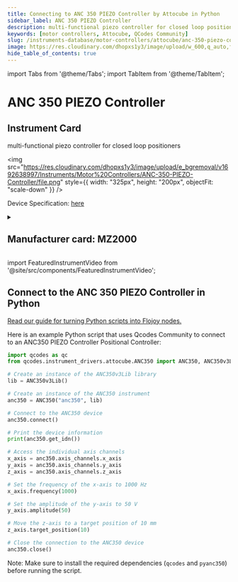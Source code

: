 ```yaml
---
title: Connecting to ANC 350 PIEZO Controller by Attocube in Python
sidebar_label: ANC 350 PIEZO Controller
description: multi-functional piezo controller for closed loop positioners
keywords: [motor controllers, Attocube, QCodes Community]
slug: /instruments-database/motor-controllers/attocube/anc-350-piezo-controller
image: https://res.cloudinary.com/dhopxs1y3/image/upload/w_600,q_auto,f_auto/e_bgremoval/v1692638997/Instruments/Motor%20Controllers/ANC-350-PIEZO-Controller/file.jpg
hide_table_of_contents: true
---
```


import Tabs from '@theme/Tabs';
import TabItem from '@theme/TabItem';

# ANC 350 PIEZO Controller

## Instrument Card

<div className="flex">

<div>

multi-functional piezo controller for closed loop positioners

</div>

<img src="https://res.cloudinary.com/dhopxs1y3/image/upload/e_bgremoval/v1692638997/Instruments/Motor%20Controllers/ANC-350-PIEZO-Controller/file.png" style={{ width: "325px", height: "200px", objectFit: "scale-down" }} />

</div>

<div className="flex text-center">

<p>Device Specification: <a target="\_blank" href="https://www.attocube.com/downloads/anc350-piezo-motion-und-readout-controller.pdf">here</a></p>

</div>

<details style={{ marginTop: "15px"}}>
<summary><h2>Manufacturer card: MZ2000</h2></summary>

<img src="https://res.cloudinary.com/dhopxs1y3/image/upload/v1692806147/Instruments/Vendor%20Logos/Attocube.png" style={{ width: "100%", height: "170px",objectFit: "scale-down" }} />

**Attocube** is a leading pioneer for nanotechnology solutions in precision motion and nanopositioning applications, cryogenic microscopy,.

<ul>
  <li>Headquarters: Germany</li>
  <li>Yearly Revenue (millions, USD): 14.0</li>
  <li>Vendor Website: <a href="https://www.attocube.com/en">here</a></li>
</ul>
</details>

import FeaturedInstrumentVideo from '@site/src/components/FeaturedInstrumentVideo';

<FeaturedInstrumentVideo category='WIDGET2000' manufacturer='MZ2000'></FeaturedInstrumentVideo>


## Connect to the ANC 350 PIEZO Controller in Python

[Read our guide for turning Python scripts into Flojoy nodes.](https://docs.flojoy.ai/custom-nodes/creating-custom-node/)
<Tabs>

<TabItem value="Flojoy" label="Flojoy" className="flojoy-instrument-tabs">

<NodeCardCollection category='WIDGET2000' manufacturer='MZ2000'></NodeCardCollection>

</TabItem>
<TabItem value="QCodes Community" label="QCodes Community">

Here is an example Python script that uses Qcodes Community to connect to an ANC350 PIEZO Controller Positional Controller:

```python
import qcodes as qc
from qcodes.instrument_drivers.attocube.ANC350 import ANC350, ANC350v3Lib

# Create an instance of the ANC350v3Lib library
lib = ANC350v3Lib()

# Create an instance of the ANC350 instrument
anc350 = ANC350("anc350", lib)

# Connect to the ANC350 device
anc350.connect()

# Print the device information
print(anc350.get_idn())

# Access the individual axis channels
x_axis = anc350.axis_channels.x_axis
y_axis = anc350.axis_channels.y_axis
z_axis = anc350.axis_channels.z_axis

# Set the frequency of the x-axis to 1000 Hz
x_axis.frequency(1000)

# Set the amplitude of the y-axis to 50 V
y_axis.amplitude(50)

# Move the z-axis to a target position of 10 mm
z_axis.target_position(10)

# Close the connection to the ANC350 device
anc350.close()
```

Note: Make sure to install the required dependencies (`qcodes` and `pyanc350`) before running the script.

</TabItem>
</Tabs>